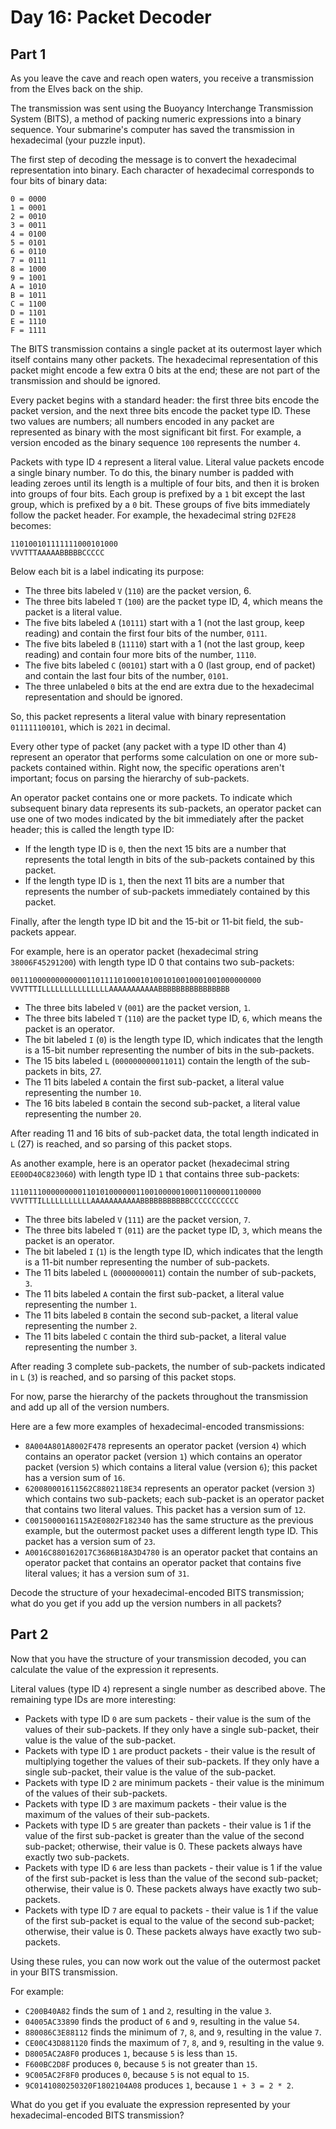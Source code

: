 # Day 16: Packet Decoder

## Part 1

As you leave the cave and reach open waters, you receive a transmission from the Elves back on the ship.

The transmission was sent using the Buoyancy Interchange Transmission System (BITS), a method of packing numeric expressions into a binary sequence. Your submarine's computer has saved the transmission in hexadecimal (your puzzle input).

The first step of decoding the message is to convert the hexadecimal representation into binary. Each character of hexadecimal corresponds to four bits of binary data:

```
0 = 0000
1 = 0001
2 = 0010
3 = 0011
4 = 0100
5 = 0101
6 = 0110
7 = 0111
8 = 1000
9 = 1001
A = 1010
B = 1011
C = 1100
D = 1101
E = 1110
F = 1111
```

The BITS transmission contains a single packet at its outermost layer which itself contains many other packets. The hexadecimal representation of this packet might encode a few extra 0 bits at the end; these are not part of the transmission and should be ignored.

Every packet begins with a standard header: the first three bits encode the packet version, and the next three bits encode the packet type ID. These two values are numbers; all numbers encoded in any packet are represented as binary with the most significant bit first. For example, a version encoded as the binary sequence `100` represents the number `4`.

Packets with type ID `4` represent a literal value. Literal value packets encode a single binary number. To do this, the binary number is padded with leading zeroes until its length is a multiple of four bits, and then it is broken into groups of four bits. Each group is prefixed by a `1` bit except the last group, which is prefixed by a `0` bit. These groups of five bits immediately follow the packet header. For example, the hexadecimal string `D2FE28` becomes:

```
110100101111111000101000
VVVTTTAAAAABBBBBCCCCC
```

Below each bit is a label indicating its purpose:

* The three bits labeled `V` (`110`) are the packet version, 6.
* The three bits labeled `T` (`100`) are the packet type ID, 4, which means the packet is a literal value.
* The five bits labeled `A` (`10111`) start with a 1 (not the last group, keep reading) and contain the first four bits of the number, `0111`.
* The five bits labeled `B` (`11110`) start with a 1 (not the last group, keep reading) and contain four more bits of the number, `1110`.
* The five bits labeled `C` (`00101`) start with a 0 (last group, end of packet) and contain the last four bits of the number, `0101`.
* The three unlabeled `0` bits at the end are extra due to the hexadecimal representation and should be ignored.

So, this packet represents a literal value with binary representation `011111100101`, which is `2021` in decimal.

Every other type of packet (any packet with a type ID other than 4) represent an operator that performs some calculation on one or more sub-packets contained within. Right now, the specific operations aren't important; focus on parsing the hierarchy of sub-packets.

An operator packet contains one or more packets. To indicate which subsequent binary data represents its sub-packets, an operator packet can use one of two modes indicated by the bit immediately after the packet header; this is called the length type ID:

* If the length type ID is `0`, then the next 15 bits are a number that represents the total length in bits of the sub-packets contained by this packet.
* If the length type ID is `1`, then the next 11 bits are a number that represents the number of sub-packets immediately contained by this packet.

Finally, after the length type ID bit and the 15-bit or 11-bit field, the sub-packets appear.

For example, here is an operator packet (hexadecimal string `38006F45291200`) with length type ID 0 that contains two sub-packets:

```
00111000000000000110111101000101001010010001001000000000
VVVTTTILLLLLLLLLLLLLLLAAAAAAAAAAABBBBBBBBBBBBBBBB
```

* The three bits labeled `V` (`001`) are the packet version, `1`.
* The three bits labeled `T` (`110`) are the packet type ID, `6`, which means the packet is an operator.
* The bit labeled `I` (`0`) is the length type ID, which indicates that the length is a 15-bit number representing the number of bits in the sub-packets.
* The 15 bits labeled `L` (`000000000011011`) contain the length of the sub-packets in bits, 27.
* The 11 bits labeled `A` contain the first sub-packet, a literal value representing the number `10`.
* The 16 bits labeled `B` contain the second sub-packet, a literal value representing the number `20`.

After reading 11 and 16 bits of sub-packet data, the total length indicated in `L` (27) is reached, and so parsing of this packet stops.

As another example, here is an operator packet (hexadecimal string `EE00D40C823060`) with length type ID `1` that contains three sub-packets:

```
11101110000000001101010000001100100000100011000001100000
VVVTTTILLLLLLLLLLLAAAAAAAAAAABBBBBBBBBBBCCCCCCCCCCC
```

* The three bits labeled `V` (`111`) are the packet version, `7`.
* The three bits labeled `T` (`011`) are the packet type ID, `3`, which means the packet is an operator.
* The bit labeled `I` (`1`) is the length type ID, which indicates that the length is a 11-bit number representing the number of sub-packets.
* The 11 bits labeled `L` (`00000000011`) contain the number of sub-packets, `3`.
* The 11 bits labeled `A` contain the first sub-packet, a literal value representing the number `1`.
* The 11 bits labeled `B` contain the second sub-packet, a literal value representing the number `2`.
* The 11 bits labeled `C` contain the third sub-packet, a literal value representing the number `3`.

After reading 3 complete sub-packets, the number of sub-packets indicated in `L` (`3`) is reached, and so parsing of this packet stops.

For now, parse the hierarchy of the packets throughout the transmission and add up all of the version numbers.

Here are a few more examples of hexadecimal-encoded transmissions:

* `8A004A801A8002F478` represents an operator packet (version `4`) which contains an operator packet (version `1`) which contains an operator packet (version `5`) which contains a literal value (version `6`); this packet has a version sum of `16`.
* `620080001611562C8802118E34` represents an operator packet (version `3`) which contains two sub-packets; each sub-packet is an operator packet that contains two literal values. This packet has a version sum of `12`.
* `C0015000016115A2E0802F182340` has the same structure as the previous example, but the outermost packet uses a different length type ID. This packet has a version sum of `23`.
* `A0016C880162017C3686B18A3D4780` is an operator packet that contains an operator packet that contains an operator packet that contains five literal values; it has a version sum of `31`.

Decode the structure of your hexadecimal-encoded BITS transmission; what do you get if you add up the version numbers in all packets?

## Part 2

Now that you have the structure of your transmission decoded, you can calculate the value of the expression it represents.

Literal values (type ID `4`) represent a single number as described above. The remaining type IDs are more interesting:

* Packets with type ID `0` are sum packets - their value is the sum of the values of their sub-packets. If they only have a single sub-packet, their value is the value of the sub-packet.
* Packets with type ID `1` are product packets - their value is the result of multiplying together the values of their sub-packets. If they only have a single sub-packet, their value is the value of the sub-packet.
* Packets with type ID `2` are minimum packets - their value is the minimum of the values of their sub-packets.
* Packets with type ID `3` are maximum packets - their value is the maximum of the values of their sub-packets.
* Packets with type ID `5` are greater than packets - their value is 1 if the value of the first sub-packet is greater than the value of the second sub-packet; otherwise, their value is 0. These packets always have exactly two sub-packets.
* Packets with type ID `6` are less than packets - their value is 1 if the value of the first sub-packet is less than the value of the second sub-packet; otherwise, their value is 0. These packets always have exactly two sub-packets.
* Packets with type ID `7` are equal to packets - their value is 1 if the value of the first sub-packet is equal to the value of the second sub-packet; otherwise, their value is 0. These packets always have exactly two sub-packets.

Using these rules, you can now work out the value of the outermost packet in your BITS transmission.

For example:

* `C200B40A82` finds the sum of `1` and `2`, resulting in the value `3`.
* `04005AC33890` finds the product of `6` and `9`, resulting in the value `54`.
* `880086C3E88112` finds the minimum of `7`, `8`, and `9`, resulting in the value `7`.
* `CE00C43D881120` finds the maximum of `7`, `8`, and `9`, resulting in the value `9`.
* `D8005AC2A8F0` produces `1`, because `5` is less than `15`.
* `F600BC2D8F` produces `0`, because `5` is not greater than `15`.
* `9C005AC2F8F0` produces `0`, because `5` is not equal to `15`.
* `9C0141080250320F1802104A08` produces `1`, because `1 + 3 = 2 * 2`.

What do you get if you evaluate the expression represented by your hexadecimal-encoded BITS transmission?
